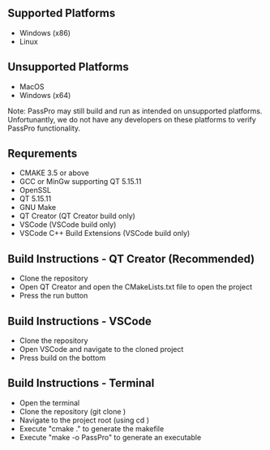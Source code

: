 ## Supported Platforms
- Windows (x86)
- Linux

## Unsupported Platforms
- MacOS
- Windows (x64)

Note: PassPro may still build and run as intended on unsupported platforms. Unfortunantly, 
we do not have any developers on these platforms to verify PassPro functionality.

## Requrements
- CMAKE 3.5 or above
- GCC or MinGw supporting QT 5.15.11
- OpenSSL
- QT 5.15.11
- GNU Make
- QT Creator (QT Creator build only)
- VSCode (VSCode build only)
- VSCode C++ Build Extensions (VSCode build only)

## Build Instructions - QT Creator (Recommended)
- Clone the repository
- Open QT Creator and open the CMakeLists.txt file to open the project
- Press the run button

## Build Instructions - VSCode
- Clone the repository
- Open VSCode and navigate to the cloned project
- Press build on the bottom

## Build Instructions - Terminal
- Open the terminal
- Clone the repository (git clone <url>)
- Navigate to the project root (using cd <target directory>)
- Execute "cmake ." to generate the makefile
- Execute "make -o PassPro" to generate an executable
